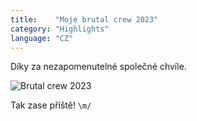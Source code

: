 ```yaml
---
title:    "Moje brutal crew 2023"
category: "Highlights"
language: "CZ"
---
```


Díky za nezapomenutelné společné chvíle.

![Brutal crew 2023](/assets/music-reports/2023-08-13-my-brutal-crew-2023/brutal-crew-2023.jpg)

Tak zase příště! `\m/`

